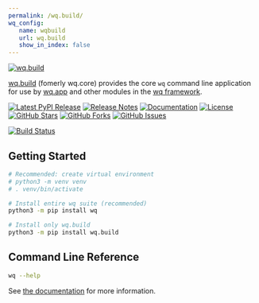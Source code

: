 ```yaml
---
permalink: /wq.build/
wq_config:
   name: wqbuild
   url: wq.build
   show_in_index: false
---
```


[![wq.build](https://raw.github.com/wq/wq/master/images/256/wq.build.png)](https://wq.io/wq.build)

[wq.build](https://wq.io/wq.build) (fomerly wq.core) provides the core `wq` command line application for use by [wq.app](https://wq.io/wq.app) and other modules in the [wq framework](https://wq.io/).

[![Latest PyPI Release](https://img.shields.io/pypi/v/wq.build.svg)](https://pypi.org/project/wq.build)
[![Release Notes](https://img.shields.io/github/release/wq/wq.build.svg)](https://github.com/wq/wq.build/releases)
[![Documentation](https://img.shields.io/badge/Docs-1.2-blue.svg)](https://wq.io/wq.build)
[![License](https://img.shields.io/pypi/l/wq.build.svg)](https://wq.io/license)
[![GitHub Stars](https://img.shields.io/github/stars/wq/wq.build.svg)](https://github.com/wq/wq.build/stargazers)
[![GitHub Forks](https://img.shields.io/github/forks/wq/wq.build.svg)](https://github.com/wq/wq.build/network)
[![GitHub Issues](https://img.shields.io/github/issues/wq/wq.build.svg)](https://github.com/wq/wq.build/issues)

[![Build Status](https://github.com/wq/wq.build/workflows/Tests/badge.svg)](https://github.com/wq/wq.build/actions?query=workflow%3ATests)

## Getting Started

```bash
# Recommended: create virtual environment
# python3 -m venv venv
# . venv/bin/activate

# Install entire wq suite (recommended)
python3 -m pip install wq

# Install only wq.build
python3 -m pip install wq.build
```

## Command Line Reference

```bash
wq --help
```

See [the documentation](https://wq.io/docs/wq) for more information.
